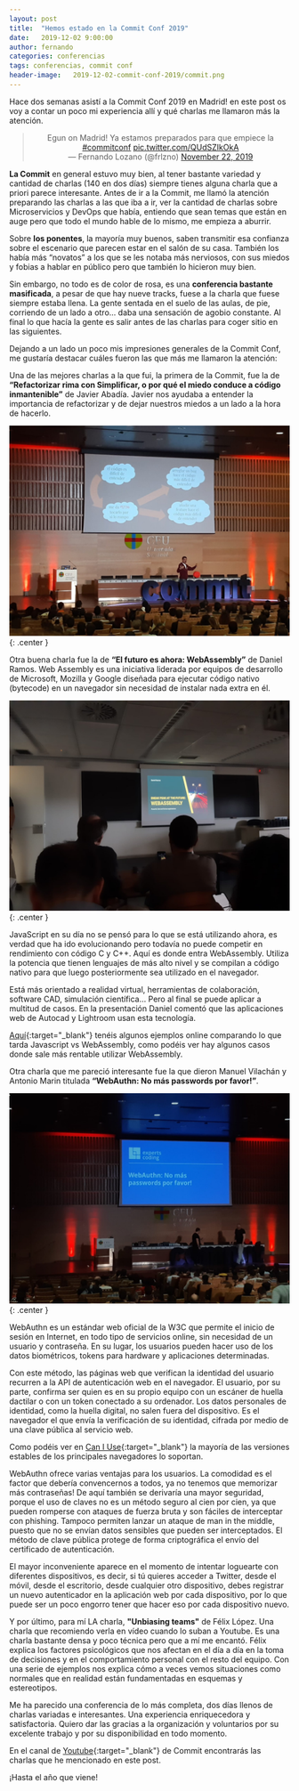 ```yaml
---
layout: post
title:  "Hemos estado en la Commit Conf 2019"
date:   2019-12-02 9:00:00
author: fernando
categories: conferencias
tags: conferencias, commit conf
header-image:	2019-12-02-commit-conf-2019/commit.png
---
```


Hace dos semanas asistí a la Commit Conf 2019 en Madrid! en este post os voy a contar un poco mi experiencia allí y qué charlas me llamaron más la atención.

<center>
<blockquote class="twitter-tweet">
<div dir="ltr" lang="es">
Egun on Madrid! Ya estamos preparados para que empiece la <a href="https://twitter.com/hashtag/commitconf?src=hash&amp;ref_src=twsrc%5Etfw">#commitconf</a> <a href="https://t.co/QUdSZIkOkA">pic.twitter.com/QUdSZIkOkA</a></div>
— Fernando Lozano (@frlzno) <a href="https://twitter.com/frlzno/status/1197791163169886208?ref_src=twsrc%5Etfw">November 22, 2019</a></blockquote>
</center>
<script async="" charset="utf-8" src="https://platform.twitter.com/widgets.js"></script>

**La Commit** en general estuvo muy bien, al tener bastante variedad y cantidad de charlas (140 en dos días) siempre tienes alguna charla que a priori parece interesante. Antes de ir a la Commit, me llamó la atención preparando las charlas a las que iba a ir, ver la cantidad de charlas sobre Microservicios y DevOps que había, entiendo que sean temas que están en auge pero que todo el mundo hable de lo mismo, me empieza a aburrir.

Sobre **los ponentes**, la mayoría muy buenos, saben transmitir esa confianza sobre el escenario que parecen estar en el salón de su casa. También los había más “novatos” a los que se les notaba más nerviosos, con sus miedos y fobias a hablar en público pero que también lo hicieron muy bien.

Sin embargo, no todo es de color de rosa, es una **conferencia bastante masificada**, a pesar de que hay nueve tracks, fuese a la charla que fuese siempre estaba llena. La gente sentada en el suelo de las aulas, de pie, corriendo de un lado a otro... daba una sensación de agobio constante. Al final lo que hacía la gente es salir antes de las charlas para coger sitio en las siguientes.

Dejando a un lado un poco mis impresiones generales de la Commit Conf, me gustaría destacar cuáles fueron las que más me llamaron la atención:

Una de las mejores charlas a la que fui, la primera de la Commit, fue la de **“Refactorizar rima con Simplificar, o por qué el miedo conduce a código inmantenible”** de Javier Abadía. Javier nos ayudaba a entender la importancia de refactorizar y de dejar nuestros miedos a un lado a la hora de hacerlo. 

![Refactorizar rima con Simplificar, o por qué el miedo conduce a código inmantenible](/assets/images/2019-12-02-commit-conf-2019/1.jpeg){: .center }

Otra buena charla fue la de **“El futuro es ahora: WebAssembly”** de Daniel Ramos. Web Assembly es una iniciativa liderada por equipos de desarrollo de Microsoft, Mozilla y Google diseñada para ejecutar código nativo (bytecode) en un navegador sin necesidad de instalar nada extra en él.

![El futuro es ahora: WebAssembly](/assets/images/2019-12-02-commit-conf-2019/2.jpeg){: .center }

JavaScript en su día no se pensó para lo que se está utilizando ahora, es verdad que ha ido evolucionando pero todavía no puede competir en rendimiento con código C y C++. Aquí es donde entra WebAssembly. Utiliza la potencia que tienen lenguajes de más alto nivel y se compilan a código nativo para que luego posteriormente sea utilizado en el navegador.

Está más orientado a realidad virtual, herramientas de colaboración, software CAD, simulación científica… Pero al final se puede aplicar a multitud de casos. En la presentación Daniel comentó que las aplicaciones web de Autocad y Lightroom usan esta tecnología.

[Aquí](https://takahirox.github.io/WebAssembly-benchmark/){:target="_blank"} tenéis algunos ejemplos online comparando lo que tarda Javascript vs WebAssembly, como podéis ver hay algunos casos donde sale más rentable utilizar WebAssembly.

Otra charla que me pareció interesante fue la que dieron Manuel Vilachán y Antonio Marin titulada **“WebAuthn: No más passwords por favor!”**.

![WebAuthn: No más passwords por favor!](/assets/images/2019-12-02-commit-conf-2019/3.jpeg){: .center }

WebAuthn es un estándar web oficial de la W3C que permite el inicio de sesión en Internet, en todo tipo de servicios online, sin necesidad de un usuario y contraseña. En su lugar, los usuarios pueden hacer uso de los datos biométricos, tokens para hardware y aplicaciones determinadas.

Con este método, las páginas web que verifican la identidad del usuario recurren a la API de autenticación web en el navegador. El usuario, por su parte, confirma ser quien es en su propio equipo con un escáner de huella dactilar o con un token conectado a su ordenador. Los datos personales de identidad, como la huella digital, no salen fuera del dispositivo. Es el navegador el que envía la verificación de su identidad, cifrada por medio de una clave pública al servicio web.

Como podéis ver en [Can I Use](https://caniuse.com/#search=webauthn){:target="_blank"} la mayoría de las versiones estables de los principales navegadores lo soportan.

WebAuthn ofrece varias ventajas para los usuarios. La comodidad es el factor que debería convencernos a todos, ya no tenemos que memorizar más contraseñas! De aquí también se derivaría una mayor seguridad, porque el uso de claves no es un método seguro al cien por cien, ya que pueden romperse con ataques de fuerza bruta y son fáciles de interceptar con phishing. Tampoco permiten lanzar un ataque de man in the middle, puesto que no se envían datos sensibles que pueden ser interceptados. El método de clave pública protege de forma criptográfica el envío del certificado de autenticación.

El mayor inconveniente aparece en el momento de intentar loguearte con diferentes dispositivos, es decir, si tú quieres acceder a Twitter, desde el móvil, desde el escritorio, desde cualquier otro dispositivo, debes registrar un nuevo autenticador en la aplicación web por cada dispositivo, por lo que puede ser un poco engorro tener que hacer eso por cada dispositivo nuevo.

Y por último, para mí LA charla, **"Unbiasing teams"** de Félix López. Una charla que recomiendo verla en vídeo cuando lo suban a Youtube. Es una charla bastante densa y poco técnica pero que a mí me encantó. Félix explica los factores psicológicos que nos afectan en el día a día en la toma de decisiones y en el comportamiento personal con el resto del equipo. Con una serie de ejemplos nos explica cómo a veces vemos situaciones como normales que en realidad están fundamentadas en esquemas y estereotipos.

Me ha parecido una conferencia de lo más completa, dos días llenos de charlas variadas e interesantes. Una experiencia enriquecedora y satisfactoria. Quiero dar las gracias a la organización y voluntarios por su excelente trabajo y por su disponibilidad en todo momento.

En el canal de [Youtube](https://www.youtube.com/channel/UCd_1KHg4t2VKGsSDF8OD5Cw){:target="_blank"} de Commit encontrarás las charlas que he mencionado en este post.

¡Hasta el año que viene!

